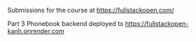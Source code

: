 Submissions for the course at https://fullstackopen.com/

Part 3 Phonebook backend deployed to https://fullstackopen-kanh.onrender.com